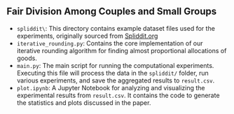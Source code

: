 ## Fair Division Among Couples and Small Groups
- `spliddit\`: This directory contains example dataset files used for the experiments, originally sourced from [Spliddit.org](http://www.spliddit.org)
- `iterative_rounding.py`: Contains the core implementation of our iterative rounding algorithm for finding almost proportional allocations of goods.
- `main.py`: The main script for running the computational experiments. Executing this file will process the data in the `spliddit/` folder, run various experiments, and save the aggregated results to `result.csv`.
- `plot.ipynb`: A Jupyter Notebook for analyzing and visualizing the experimental results from `result.csv`. It contains the code to generate the statistics and plots discussed in the paper.

